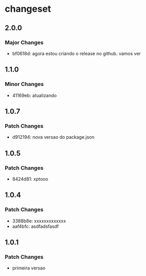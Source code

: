 # changeset

## 2.0.0

### Major Changes

- bf0618d: agora estou criando o release no github. vamos ver

## 1.1.0

### Minor Changes

- 41169eb: atualizando

## 1.0.7

### Patch Changes

- d912194: nova versao do package.json

## 1.0.5

### Patch Changes

- 8424d81: xptooo

## 1.0.4

### Patch Changes

- 3388b8e: xxxxxxxxxxxxx
- aaf4bfc: asdfadsfasdf

## 1.0.1

### Patch Changes

- primeira versao
